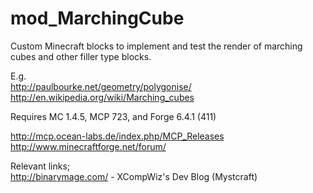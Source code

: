 mod_MarchingCube
================

Custom Minecraft blocks to implement and test the render of marching cubes and other filler type blocks.

E.g.<br>
http://paulbourke.net/geometry/polygonise/<br>
http://en.wikipedia.org/wiki/Marching_cubes<br>

Requires MC 1.4.5, MCP 723, and Forge 6.4.1 (411)

http://mcp.ocean-labs.de/index.php/MCP_Releases<br>
http://www.minecraftforge.net/forum/<br>

Relevant links;<br>
http://binarymage.com/ - XCompWiz's Dev Blog (Mystcraft)
